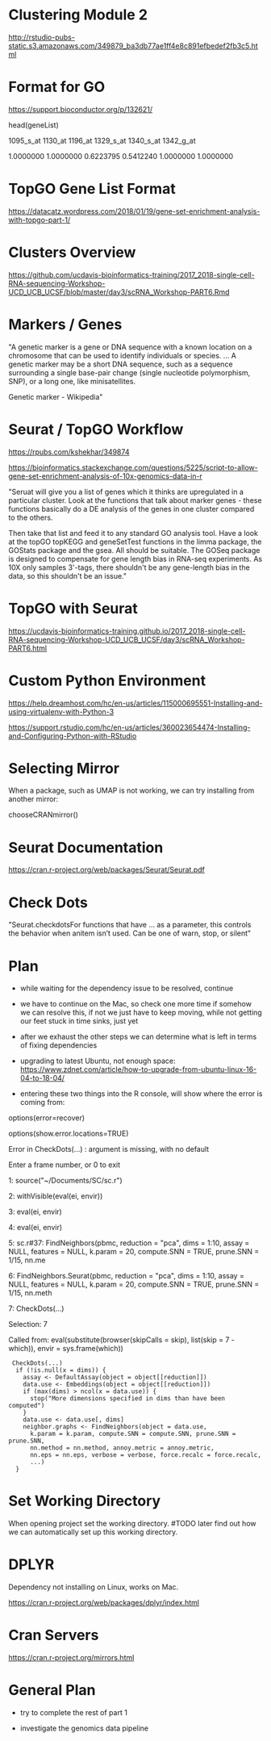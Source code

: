 # Clustering Module 2

http://rstudio-pubs-static.s3.amazonaws.com/349879_ba3db77ae1ff4e8c891efbedef2fb3c5.html

# Format for GO

https://support.bioconductor.org/p/132621/


head(geneList)

1095_s_at   1130_at   1196_at 1329_s_at 1340_s_at 1342_g_at

1.0000000 1.0000000 0.6223795 0.5412240 1.0000000 1.0000000


# TopGO Gene List Format

https://datacatz.wordpress.com/2018/01/19/gene-set-enrichment-analysis-with-topgo-part-1/



# Clusters Overview

https://github.com/ucdavis-bioinformatics-training/2017_2018-single-cell-RNA-sequencing-Workshop-UCD_UCB_UCSF/blob/master/day3/scRNA_Workshop-PART6.Rmd


# Markers / Genes

"A genetic marker is a gene or DNA sequence with a known location on a chromosome that can be used to identify individuals or species. ... A genetic marker may be a short DNA sequence, such as a sequence surrounding a single base-pair change (single nucleotide polymorphism, SNP), or a long one, like minisatellites.

Genetic marker - Wikipedia"

# Seurat / TopGO Workflow

https://rpubs.com/kshekhar/349874

https://bioinformatics.stackexchange.com/questions/5225/script-to-allow-gene-set-enrichment-analysis-of-10x-genomics-data-in-r

"Seruat will give you a list of genes which it thinks are upregulated in a particular cluster. Look at the functions that talk about marker genes - these functions basically do a DE analysis of the genes in one cluster compared to the others.

Then take that list and feed it to any standard GO analysis tool. Have a look at the topGO topKEGG and geneSetTest functions in the limma package, the GOStats package and the gsea. All should be suitable. The GOSeq package is designed to compensate for gene length bias in RNA-seq experiments. As 10X only samples 3'-tags, there shouldn't be any gene-length bias in the data, so this shouldn't be an issue."


# TopGO with Seurat

https://ucdavis-bioinformatics-training.github.io/2017_2018-single-cell-RNA-sequencing-Workshop-UCD_UCB_UCSF/day3/scRNA_Workshop-PART6.html


# Custom Python Environment

https://help.dreamhost.com/hc/en-us/articles/115000695551-Installing-and-using-virtualenv-with-Python-3

https://support.rstudio.com/hc/en-us/articles/360023654474-Installing-and-Configuring-Python-with-RStudio


# Selecting Mirror

When a package, such as UMAP is not working, we can try installing from another mirror:

chooseCRANmirror()

# Seurat Documentation

https://cran.r-project.org/web/packages/Seurat/Seurat.pdf

# Check Dots

"Seurat.checkdotsFor functions that have ...  as a parameter, this controls the behavior when anitem isn’t used. Can be one of warn, stop, or silent"

# Plan

- while waiting for the dependency issue to be resolved, continue

- we have to continue on the Mac, so check one more time if somehow we can resolve this, if not we just have to keep moving, while not getting our feet stuck in time sinks, just yet

- after we exhaust the other steps we can determine what is left in terms of fixing dependencies

- upgrading to latest Ubuntu, not enough space: https://www.zdnet.com/article/how-to-upgrade-from-ubuntu-linux-16-04-to-18-04/

- entering these two things into the R console, will show where the error is coming from:

options(error=recover) 

options(show.error.locations=TRUE)

Error in CheckDots(...) : argument is missing, with no default

Enter a frame number, or 0 to exit   

1: source("~/Documents/SC/sc.r")

2: withVisible(eval(ei, envir))

3: eval(ei, envir)

4: eval(ei, envir)

5: sc.r#37: FindNeighbors(pbmc, reduction = "pca", dims = 1:10, assay = NULL, features = NULL, k.param = 20, compute.SNN = TRUE, prune.SNN = 1/15, nn.me

6: FindNeighbors.Seurat(pbmc, reduction = "pca", dims = 1:10, assay = NULL, features = NULL, k.param = 20, compute.SNN = TRUE, prune.SNN = 1/15, nn.meth

7: CheckDots(...)

Selection: 7

Called from: eval(substitute(browser(skipCalls = skip), list(skip = 7 - which)), 
    envir = sys.frame(which))
    

     CheckDots(...)
      if (!is.null(x = dims)) {
        assay <- DefaultAssay(object = object[[reduction]])
        data.use <- Embeddings(object = object[[reduction]])
        if (max(dims) > ncol(x = data.use)) {
          stop("More dimensions specified in dims than have been computed")
        }
        data.use <- data.use[, dims]
        neighbor.graphs <- FindNeighbors(object = data.use, 
          k.param = k.param, compute.SNN = compute.SNN, prune.SNN = prune.SNN, 
          nn.method = nn.method, annoy.metric = annoy.metric, 
          nn.eps = nn.eps, verbose = verbose, force.recalc = force.recalc, 
          ...)
      }



# Set Working Directory

When opening project set the working directory. #TODO later find out how we can automatically set up this working directory.

# DPLYR

Dependency not installing on Linux, works on Mac.

https://cran.r-project.org/web/packages/dplyr/index.html


# Cran Servers

https://cran.r-project.org/mirrors.html


# General Plan

- try to complete the rest of part 1

- investigate the genomics data pipeline

